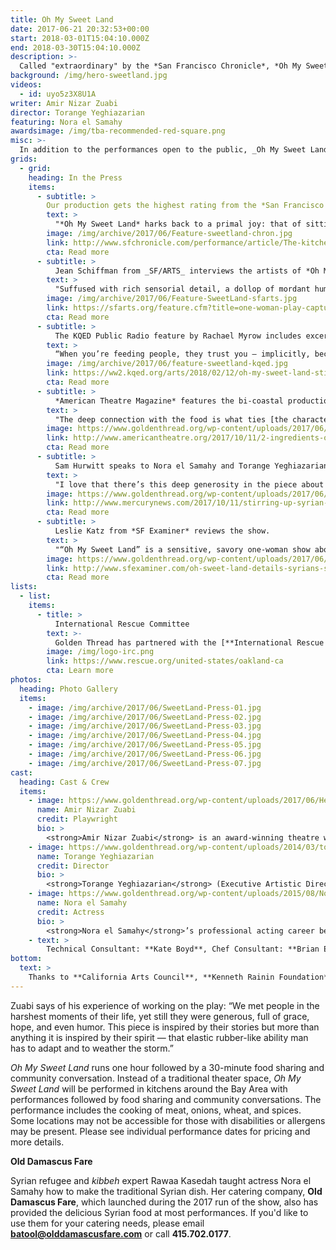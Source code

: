 ```yaml
---
title: Oh My Sweet Land
date: 2017-06-21 20:32:53+00:00
start: 2018-03-01T15:04:10.000Z
end: 2018-03-30T15:04:10.000Z
description: >-
  Called "extraordinary" by the *San Francisco Chronicle*, *Oh My Sweet Land* returns to Bay Area home and community kitchens after a sold-out pilot run in October 2017. The tour-de-force solo show, based on interviews with Syrian refugees in Jordan, takes an unflinching and personal look at the Syrian refugee crisis, and the brutal war that led up to it. In the play, a woman of mixed Syrian-German parentage recalls her encounter with Ashraf, a Syrian man in Paris, all the while preparing *kibbeh*, a Syrian delicacy. When he disappears, she goes on an arduous journey in search of him that leads to stirring conversations with some of the two-million Syrian refugees in Lebanon and Jordan. One part detective story, one part a woman’s reckoning with her heritage, *Oh My Sweet Land* offers an intimate and nuanced perspective on the conflict in Syria and highlights the resilience of the Syrian people.
background: /img/hero-sweetland.jpg
videos:
  - id: uyo5z3X8U1A
writer: Amir Nizar Zuabi
director: Torange Yeghiazarian
featuring: Nora el Samahy
awardsimage: /img/tba-recommended-red-square.png
misc: >-
  In addition to the performances open to the public, _Oh My Sweet Land_ was also presented at organizations such as Stanford University, UC Berkeley, and Google exclusively for those served by the institutions.
grids:
  - grid:
    heading: In the Press
    items:
      - subtitle: >
        Our production gets the highest rating from the *San Francisco Chronicle*.
        text: >
          "*Oh My Sweet Land* harks back to a primal joy: that of sitting at the counter of an experienced cook, to watch, listen and smell as she works and tells stories."
        image: /img/archive/2017/06/Feature-sweetland-chron.jpg
        link: http://www.sfchronicle.com/performance/article/The-kitchen-counter-is-stage-in-Oh-My-Sweet-12287967.php
        cta: Read more
      - subtitle: >
          Jean Schiffman from _SF/ARTS_ interviews the artists of *Oh My Sweet Land*.
        text: >
          "Suffused with rich sensorial detail, a dollop of mordant humor and an ineffable yearning for home, *Oh My Sweet Land* is about characters, says Yeghiazarian, who are driven by urgency, a need for protection and the need to protect."
        image: /img/archive/2017/06/Feature-SweetLand-sfarts.jpg
        link: https://sfarts.org/feature.cfm?title=one-woman-play-captures-yearning-for-home&featureID=515
        cta: Read more
      - subtitle: >
          The KQED Public Radio feature by Rachael Myrow includes excerpts from a performance of *Oh My Sweet Land*.
        text: >
          “When you’re feeding people, they trust you — implicitly, because they’re going to eat your food! There’s a give and take that’s unspoken."
        image: /img/archive/2017/06/feature-sweetland-kqed.jpg
        link: https://ww2.kqed.org/arts/2018/02/12/oh-my-sweet-land-stirs-up-compassion-for-syrian-refugees/
        cta: Read more
      - subtitle: >
          *American Theatre Magazine* features the bi-coastal productions of the play.
        text: >
          "The deep connection with the food is what ties [the character] in to her lineage, her heritage. In the Arab world, hospitality and nourishing your children and family and friends are paramount."
        image: https://www.goldenthread.org/wp-content/uploads/2017/06/Feature-SweetLand-ATM.jpg
        link: http://www.americantheatre.org/2017/10/11/2-ingredients-of-oh-my-sweet-land-a-refugee-crisis-and-kibbeh/
        cta: Read more
      - subtitle: >
          Sam Hurwitt speaks to Nora el Samahy and Torange Yeghiazarian for *The Mercury News*
        text: >
          "I love that there’s this deep generosity in the piece about sharing these stories. And these characters you meet are not monolithic. They’re not tragic. The situation has been tragic, but these are full people."
        image: https://www.goldenthread.org/wp-content/uploads/2017/06/Feature-SweetLand-mercurynews.jpg
        link: http://www.mercurynews.com/2017/10/11/stirring-up-syrian-tales-of-survival-in-bay-area-kitchens/
        cta: Read more
      - subtitle: >
          Leslie Katz from *SF Examiner* reviews the show.
        text: >
          "“Oh My Sweet Land” is a sensitive, savory one-woman show about the plight of Syrians."
        image: https://www.goldenthread.org/wp-content/uploads/2017/06/feature-sweetland-examiner.jpg
        link: http://www.sfexaminer.com/oh-sweet-land-details-syrians-struggles-food/
        cta: Read more
lists:
  - list:
    items:
      - title: >
          International Rescue Committee
        text: >-
          Golden Thread has partnered with the [**International Rescue Committee Oakland**](https://www.rescue.org/united-states/oakland-ca) to raise awareness about their resettlement services in the Bay Area. The International Rescue Committee provides opportunities for refugees, asylees, victims of human trafficking, survivors of torture, and other immigrants to thrive in America. Each year, thousands of people, forced to flee violence and persecution, are welcomed by the people of the United States into the safety and freedom of America. In Oakland and other offices across the country, the IRC helps them to rebuild their lives. [**Please donate to support their work**](https://help.rescue.org/donate/us-northern-california-ca?ms=ws_resq_top_nav_btn_161010&initialms=ws_resq_top_nav_btn_161010).
        image: /img/logo-irc.png
        link: https://www.rescue.org/united-states/oakland-ca
        cta: Learn more
photos:
  heading: Photo Gallery
  items:
    - image: /img/archive/2017/06/SweetLand-Press-01.jpg
    - image: /img/archive/2017/06/SweetLand-Press-02.jpg
    - image: /img/archive/2017/06/SweetLand-Press-03.jpg
    - image: /img/archive/2017/06/SweetLand-Press-04.jpg
    - image: /img/archive/2017/06/SweetLand-Press-05.jpg
    - image: /img/archive/2017/06/SweetLand-Press-06.jpg
    - image: /img/archive/2017/06/SweetLand-Press-07.jpg
cast:
  heading: Cast & Crew
  items:
    - image: https://www.goldenthread.org/wp-content/uploads/2017/06/Headshot-AmirNizarZuabi-300x300_v2.jpg
      name: Amir Nizar Zuabi
      credit: Playwright
      bio: >
        <strong>Amir Nizar Zuabi</strong> is an award-winning theatre writer and director, the artistic director of ShiberHur theater company in Haifa, Israel, an associate director of Young Vic London, and an associate partner of the United Theaters Europe. Writing and directing credits include I am Yusuf and This is My Brother, In the Penal Colony, Alive From Palestine, Oh My Sweet Land, The Beloved (co-produced by ShiberHur/Young Vic), Three Days of Mourning, West of Us the Sea, Dry Mud, Against A Hard Surface (ShiberHur). Directing credits include Samson and Delilah (Flanders Opera, Antwerp), Jidarriya by Palestinian poet Mahmoud Darwish (Edinburgh International Festival, Bouffes du Nord, and world tour), The Comedy of Errors (Royal Shakespeare Company as part of World Shakespeare Festival). Currently, Zuabi is writing a play for the National Theatre, London.
    - image: https://www.goldenthread.org/wp-content/uploads/2014/03/torange_headshot_tfs-e1498076049423.jpg
      name: Torange Yeghiazarian
      credit: Director
      bio: >
        <strong>Torange Yeghiazarian</strong> (Executive Artistic Director) founded Golden Thread in 1996 where she launched such visionary programs as ReOrient Festival &#038; Forum, Middle East America (in partnership with the Lark and Silkroad Rising), Islam 101 (with Hafiz Karmali), New Threads, and the Fairytale Players. Torange’s plays include ISFAHAN BLUES, 444 DAYS, THE FIFTH STRING: ZIRYAB’S PASSAGE TO CORDOBA, and CALL ME MEHDI. Awards include the Gerbode-Hewlett Playwright Commission Award (ISFAHAN BLUES) and a commission by the Islamic Cultural Center of Northern California (THE FIFTH STRING). Her short play CALL ME MEHDI is published in the anthology “Salaam. Peace: An Anthology of Middle Eastern-American Drama,” TCG 2009. She adapted the poem, I SELL SOULS by Simin Behbehani to the stage, and directed the premieres of OUR ENEMIES: LIVELY SCENES OF LOVE AND COMBAT and SCENIC ROUTES by Yussef El Guindi, THE MYTH OF CREATION by Sadegh Hedayat, TAMAM by Betty Shamieh, STUCK by Amir Al-Azraki and VOICE ROOM by Reza Soroor, amongst others. Her articles on contemporary theatre in Iran have been published in The Drama Review (2012), American Theatre Magazine (2010), and Theatre Bay Area Magazine (2010), and HowlRound. Torange has contributed to the Encyclopedia of Women and Islamic Cultures and Cambridge World Encyclopedia of Stage Actors. Born in Iran and of Armenian heritage, Torange holds a Master’s degree in Theatre Arts from San Francisco State University. Torange has been recognized by Theatre Bay Area and is one of Theatre Communication Group’s Legacy Leaders of Color. She was honored by the Cairo International Theatre Festival (2016) and the Symposium on Equity in the Entertainment Industry (2017).
    - image: https://www.goldenthread.org/wp-content/uploads/2015/08/NoraelSamahy300x300.jpg
      name: Nora el Samahy
      credit: Actress
      bio: >
        <strong>Nora el Samahy</strong>’s professional acting career began in 1998 as a Fairy in San Francisco Shakespeare Festival’s production of A MIDSUMMER NIGHT’S DREAM. She then went on to work with Campo Santo, Golden Thread Productions, Alter Theater, Aurora Theatre, Magic Theatre, foolsFURY, Traveling Jewish Theatre, Berkeley Repertory Theatre, Exit Theater, Theatre Rhinoceros, Woman’s Will, Shotgun Players, African American Shakespeare Company, among others. In 2013, Nora founded a performance company called Affinity Project with Atosa Babaoff, Beatrice Basso, and Emily Hoffman. Nora is a Pilates teacher and co-owner of studio 74 pilates with business partner Jennifer Moulton.  She received her BA in psychology from Wellesley College. Love and thanks to Patrick and Ziyad.
    - text: >
        Technical Consultant: **Kate Boyd**, Chef Consultant: **Brian Espinoza**, Props Master: **Grisel Torres**, Kibbeh Expert: **Rawaa Kasedah**, Costume Consultant: **Michelle Mulholland**, Graphic Design: **Navid G. Maghami**, Stage Manager: **Celeste Jacobson-Ingram**, Assistant Stage Manager: **Benjamin Shiu**, Box Office Assistant: **Niku Sharei**
bottom: 
  text: >
    Thanks to **California Arts Council**, **Kenneth Rainin Foundation**, and **Sam Mazza Foundation** for their generous support of *Oh My Sweet Land*.<br />*Oh My Sweet Land* is based on interviews conducted by **Corinne Jaber** and **Amir Nizar Zuabi**. The play premiered at the Young Vic in London in 2014. *Oh My Sweet Land* is presented by special arrangement with Judy Daish Associates, Ltd.
---
```



Zuabi says of his experience of working on the play: “We met people in the harshest moments of their life, yet still they were generous, full of grace, hope, and even humor. This piece is inspired by their stories but more than anything it is inspired by their spirit — that elastic rubber-like ability man has to adapt and to weather the storm.”

*Oh My Sweet Land* runs one hour followed by a 30-minute food sharing and community conversation. Instead of a traditional theater space, _Oh My Sweet Land_ will be performed in kitchens around the Bay Area with performances followed by food sharing and community conversations. The performance includes the cooking of meat, onions, wheat, and spices. Some locations may not be accessible for those with disabilities or allergens may be present. Please see individual performance dates for pricing and more details.

**Old Damascus Fare**

Syrian refugee and *kibbeh* expert Rawaa Kasedah taught actress Nora el Samahy how to make the traditional Syrian dish. Her catering company, **Old Damascus Fare**, which launched during the 2017 run of the show, also has provided the delicious Syrian food at most performances. If you'd like to use them for your catering needs, please email **[batool@olddamascusfare.com](mailto:batool@olddamascusfare.com)** or call **415.702.0177**.